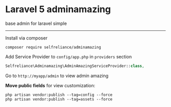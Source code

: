 Laravel 5 adminamazing
======================
base admin for laravel
simple


-----------------
Install via composer
```
composer require selfreliance/adminamazing
```

Add Service Provider to `config/app.php` in `providers` section
```php
Selfreliance\Adminamazing\AdminAmazingServiceProvider::class,
```


Go to `http://myapp/admin` to view admin amazing

**Move public fields** for view customization:

```
php artisan vendor:publish --tag=config --force
php artisan vendor:publish --tag=assets --force
``` 